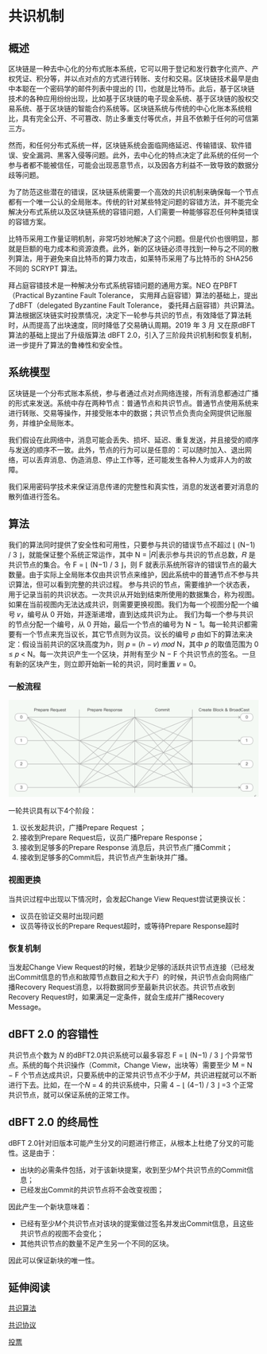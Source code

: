 # 共识机制

## 概述 

区块链是一种去中心化的分布式账本系统，它可以用于登记和发行数字化资产、产权凭证、积分等，并以点对点的方式进行转账、支付和交易。区块链技术最早是由中本聪在一个密码学的邮件列表中提出的 [1]，也就是比特币。此后，基于区块链技术的各种应用纷纷出现，比如基于区块链的电子现金系统、基于区块链的股权交易系统、基于区块链的智能合约系统等。区块链系统与传统的中心化账本系统相比，具有完全公开、不可篡改、防止多重支付等优点，并且不依赖于任何的可信第三方。 

然而，和任何分布式系统一样，区块链系统会面临网络延迟、传输错误、软件错误、安全漏洞、黑客入侵等问题。此外，去中心化的特点决定了此系统的任何一个参与者都不能被信任，可能会出现恶意节点，以及因各方利益不一致导致的数据分歧等问题。 

为了防范这些潜在的错误，区块链系统需要一个高效的共识机制来确保每一个节点都有一个唯一公认的全局账本。传统的针对某些特定问题的容错方法，并不能完全解决分布式系统以及区块链系统的容错问题，人们需要一种能够容忍任何种类错误的容错方案。 

比特币采用工作量证明机制，非常巧妙地解决了这个问题。但是代价也很明显，那就是巨额的电力成本和资源浪费。此外，新的区块链必须寻找到一种与之不同的散列算法，用于避免来自比特币的算力攻击，如莱特币采用了与比特币的 SHA256 不同的 SCRYPT 算法。 

拜占庭容错技术是一种解决分布式系统容错问题的通用方案。NEO 在PBFT（Practical Byzantine Fault Tolerance， 实用拜占庭容错）算法的基础上，提出了dBFT（delegated Byzantine Fault Tolerance， 委托拜占庭容错）共识算法。算法根据区块链实时投票情况，决定下一轮参与共识的节点，有效降低了算法耗时，从而提高了出块速度，同时降低了交易确认周期。2019 年 3 月 又在原dBFT算法的基础上提出了升级版算法 dBFT 2.0，引入了三阶段共识机制和恢复机制，进一步提升了算法的鲁棒性和安全性。

## 系统模型 

区块链是一个分布式账本系统，参与者通过点对点网络连接，所有消息都通过广播的形式来发送。系统中存在两种节点：普通节点和共识节点。普通节点使用系统来进行转账、交易等操作，并接受账本中的数据；共识节点负责向全网提供记账服务，并维护全局账本。 

我们假设在此网络中，消息可能会丢失、损坏、延迟、重复发送，并且接受的顺序与发送的顺序不一致。此外，节点的行为可以是任意的：可以随时加入、退出网络，可以丢弃消息、伪造消息、停止工作等，还可能发生各种人为或非人为的故障。 

我们采用密码学技术来保证消息传递的完整性和真实性，消息的发送者要对消息的散列值进行签名。

## 算法 

我们的算法同时提供了安全性和可用性，只要参与共识的错误节点不超过 ⌊ (N−1) / 3 ⌋，就能保证整个系统正常运作，其中 N = |𝑅|表示参与共识的节点总数，𝑅 是共识节点的集合。令 F = ⌊ (N−1) / 3 ⌋，则 F 就表示系统所容许的错误节点的最大数量。由于实际上全局账本仅由共识节点来维护，因此系统中的普通节点不参与共识算法，但可以看到完整的共识过程。 
参与共识的节点，需要维护一个状态表，用于记录当前的共识状态。一次共识从开始到结束所使用的数据集合，称为视图。如果在当前视图内无法达成共识，则需要更换视图。我们为每一个视图分配一个编号 𝑣，编号从 0 开始，并逐渐递增，直到达成共识为止。 
我们为每一个参与共识的节点分配一个编号，从 0 开始，最后一个节点的编号为 N − 1。每一轮共识都需要有一个节点来充当议长，其它节点则为议员。议长的编号 𝑝 由如下的算法来决定：假设当前共识的区块高度为ℎ，则 𝑝 = (ℎ − 𝑣) 𝑚𝑜𝑑 N，其中 𝑝 的取值范围为 0 ≤ 𝑝 < N。每一次共识产生一个区块，并附有至少 N − F 个共识节点的签名。一旦有新的区块产生，则立即开始新一轮的共识，同时重置 𝑣 = 0。

### 一般流程

![](../../tooldev/images/consensus/1.png)

一轮共识具有以下4个阶段：

1. 议长发起共识，广播Prepare Request ；
2. 接收到Prepare Request后，议员广播Prepare Response；
3. 接收到足够多的Prepare Response 消息后，共识节点广播Commit；
4. 接收到足够多的Commit后，共识节点产生新块并广播。

### 视图更换

当共识过程中出现以下情况时，会发起Change View Request尝试更换议长：

- 议员在验证交易时出现问题
- 议员等待议长的Prepare Request超时，或等待Prepare Response超时

### 恢复机制

当发起Change View Request的时候，若缺少足够的活跃共识节点连接（已经发出Commit信息的节点和故障节点数目之和大于*F*）的时候，共识节点会向网络广播Recovery Request消息，以将数据同步至最新共识状态。共识节点收到Recovery Request时，如果满足一定条件，就会生成并广播Recovery Message。

## dBFT 2.0 的容错性

共识节点个数为 *N* 的dBFT2.0共识系统可以最多容忍 F =  ⌊ (N−1) / 3 ⌋ 个异常节点。系统的每个共识操作（Commit，Change View，出块等）需要至少 M = N − F 个节点达成共识，只要系统中的正常共识节点不少于*M*，共识进程就可以不断进行下去。比如，在一个*N* = 4 的共识系统中，只需  4 − ⌊ (4−1) / 3 ⌋ =3  个正常共识节点，就可以保证系统的正常工作。

## dBFT 2.0 的终局性

dBFT 2.0针对旧版本可能产生分叉的问题进行修正，从根本上杜绝了分叉的可能性。这是由于：

- 出块的必需条件包括，对于该新块提案，收到至少*M*个共识节点的Commit信息；
- 已经发出Commit的共识节点将不会改变视图；

因此产生一个新块意味着：

- 已经有至少*M*个共识节点对该块的提案做过签名并发出Commit信息，且这些共识节点的视图不会变化；
- 其他共识节点的数量不足产生另一个不同的区块。

因此可以保证新块的唯一性。

## 延伸阅读

[共识算法](../../tooldev/concept/consensus/consensus_algorithm.md)

[共识协议](../../tooldev/concept/consensus/consensus_protocol.md)

[投票](../../tooldev/concept/consensus/vote_validator.md)